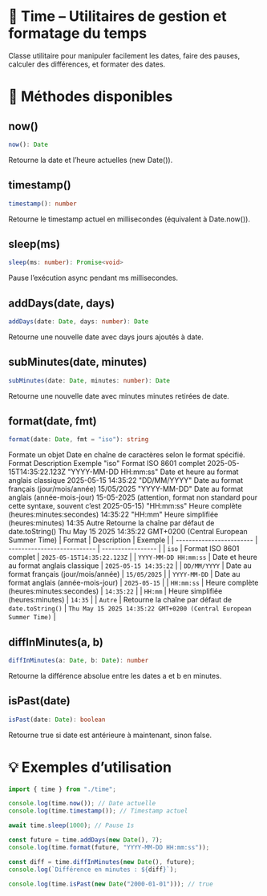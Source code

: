 # 📘 Time – Utilitaires de gestion et formatage du temps

Classe utilitaire pour manipuler facilement les dates, faire des pauses, calculer des différences, et formater des dates.

# 🔧 Méthodes disponibles

## now()

```ts
now(): Date
```

Retourne la date et l’heure actuelles (new Date()).

## timestamp()

```ts
timestamp(): number
```

Retourne le timestamp actuel en millisecondes (équivalent à Date.now()).

## sleep(ms)

```ts
sleep(ms: number): Promise<void>
```

Pause l’exécution async pendant ms millisecondes.

## addDays(date, days)

```ts
addDays(date: Date, days: number): Date
```

Retourne une nouvelle date avec days jours ajoutés à date.

## subMinutes(date, minutes)

```ts
subMinutes(date: Date, minutes: number): Date
```

Retourne une nouvelle date avec minutes minutes retirées de date.

## format(date, fmt)

```ts
format(date: Date, fmt = "iso"): string
```

Formate un objet Date en chaîne de caractères selon le format spécifié.
Format Description Exemple
"iso" Format ISO 8601 complet 2025-05-15T14:35:22.123Z
"YYYY-MM-DD HH:mm:ss" Date et heure au format anglais classique 2025-05-15 14:35:22
"DD/MM/YYYY" Date au format français (jour/mois/année) 15/05/2025
"YYYY-MM-DD" Date au format anglais (année-mois-jour) 15-05-2025 (attention, format non standard pour cette syntaxe, souvent c’est 2025-05-15)
"HH:mm:ss" Heure complète (heures:minutes:secondes) 14:35:22
"HH:mm" Heure simplifiée (heures:minutes) 14:35
Autre Retourne la chaîne par défaut de date.toString() Thu May 15 2025 14:35:22 GMT+0200 (Central European Summer Time)
| Format | Description | Exemple |
| ------------------------ | --------------------------- | ----------------- |
| `iso` | Format ISO 8601 complet | `2025-05-15T14:35:22.123Z` |
| `YYYY-MM-DD HH:mm:ss` | Date et heure au format anglais classique | `2025-05-15 14:35:22` |
| `DD/MM/YYYY` | Date au format français (jour/mois/année) | `15/05/2025` |
| `YYYY-MM-DD` | Date au format anglais (année-mois-jour) | `2025-05-15` |
| `HH:mm:ss` | Heure complète (heures:minutes:secondes) | `14:35:22` |
| `HH:mm` | Heure simplifiée (heures:minutes) | `14:35` |
| `Autre` | Retourne la chaîne par défaut de `date.toString()` | `Thu May 15 2025 14:35:22 GMT+0200 (Central European Summer Time)` |

## diffInMinutes(a, b)

```ts
diffInMinutes(a: Date, b: Date): number
```

Retourne la différence absolue entre les dates a et b en minutes.

## isPast(date)

```ts
isPast(date: Date): boolean
```

Retourne true si date est antérieure à maintenant, sinon false.

# 💡 Exemples d’utilisation

```ts
import { time } from "./time";

console.log(time.now()); // Date actuelle
console.log(time.timestamp()); // Timestamp actuel

await time.sleep(1000); // Pause 1s

const future = time.addDays(new Date(), 7);
console.log(time.format(future, "YYYY-MM-DD HH:mm:ss"));

const diff = time.diffInMinutes(new Date(), future);
console.log(`Différence en minutes : ${diff}`);

console.log(time.isPast(new Date("2000-01-01"))); // true
```
